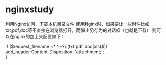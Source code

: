 # nginxstudy
利用Nginx访问、下载本机目录文件
  使用Nginx时，如果要让一些附件比如 txt,pdf,doc等不直接在浏览器打开，而弹出另存为的对话框（也就是下载）
  则可以在nginx的加上头配置如下：

  if ($request_filename ~* ^.*?\.(txt|pdf|doc|xls)$){  
      add_header Content-Disposition: 'attachment;';  
  }  
